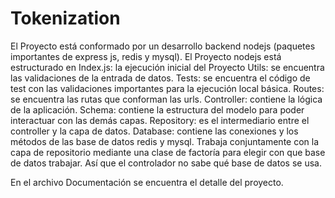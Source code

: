 # Tokenization
El Proyecto está conformado por un desarrollo backend nodejs (paquetes importantes de express js, redis y mysql). 
El Proyecto nodejs está estructurado en
Index.js: la ejecución inicial del Proyecto
Utils: se encuentra las validaciones de la entrada de datos.
Tests: se encuentra el código de test con las validaciones importantes para la ejecución local básica.
Routes: se encuentra las rutas que conforman las urls.
Controller: contiene la lógica de la aplicación.
Schema: contiene la estructura del modelo para poder interactuar con las demás capas.
Repository: es el intermediario entre el controller y la capa de datos.
Database: contiene las conexiones y los métodos de las base de datos redis y mysql. Trabaja conjuntamente con la capa de repositorio mediante una clase de factoría para elegir con que base de datos trabajar. Así que el controlador no sabe qué base de datos se usa.

En el archivo Documentación se encuentra el detalle del proyecto.
